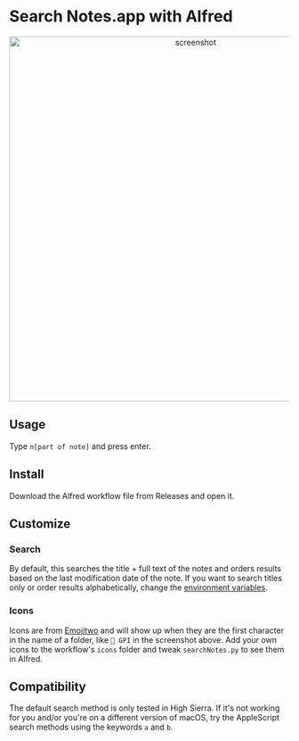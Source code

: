 # Search Notes.app with Alfred

<p align="center">
  <img src="https://user-images.githubusercontent.com/2719004/45398015-8a404580-b610-11e8-9879-93c9c002a375.png" width="654" title="screenshot">
</p>

## Usage

Type `n[part of note]` and press enter.

## Install

Download the Alfred workflow file from Releases and open it.

## Customize

### Search 

By default, this searches the title + full text of the notes and orders results based on the last modification date of the note. If you want to search titles only or order results alphabetically, change the [environment variables](https://www.alfredapp.com/help/workflows/advanced/variables/#environment).

### Icons

Icons are from [Emojitwo](https://emojitwo.github.io/) and will show up when they are the first character in the name of a folder, like `📘 GPI` in the screenshot above. Add your own icons to the workflow's `icons` folder and tweak `searchNotes.py` to see them in Alfred.

## Compatibility

The default search method is only tested in High Sierra. If it's not working for you and/or you're on a different version of macOS, try the AppleScript search methods using the keywords `a` and `b`.

